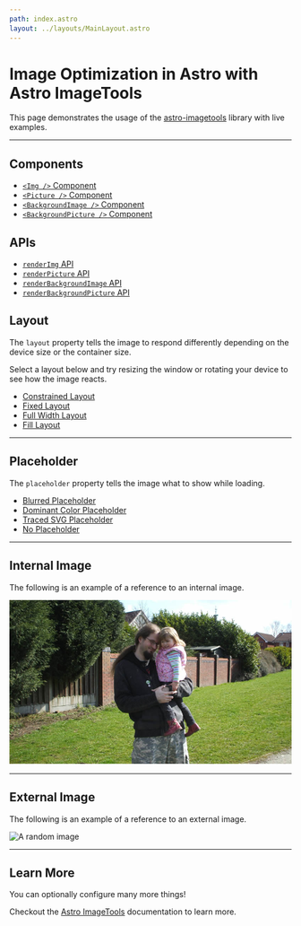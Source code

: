```yaml
---
path: index.astro
layout: ../layouts/MainLayout.astro
---
```


# Image Optimization in Astro with Astro ImageTools

This page demonstrates the usage of the [astro-imagetools](https://www.npmjs.com/package/astro-imagetools) library with live examples.

<hr />

## Components

- [`<Img />` Component](/components/Img)
- [`<Picture />` Component](/components/Picture)
- [`<BackgroundImage />` Component](/components/BackgroundImage)
- [`<BackgroundPicture />` Component](/components/BackgroundPicture)

## APIs

- [`renderImg` API](/api/renderImg)
- [`renderPicture` API](/api/renderPicture)
- [`renderBackgroundImage` API](/api/renderBackgroundImage)
- [`renderBackgroundPicture` API](/api/renderBackgroundPicture)

## Layout

The `layout` property tells the image to respond differently depending on the device size or the container size.

Select a layout below and try resizing the window or rotating your device to see how the image reacts.

- [Constrained Layout](/layout/constrained)
- [Fixed Layout](/layout/fixed)
- [Full Width Layout](/layout/fullWidth)
- [Fill Layout](/layout/fill)

<hr />

## Placeholder

The `placeholder` property tells the image what to show while loading.

- [Blurred Placeholder](/placeholder/blurred)
- [Dominant Color Placeholder](/placeholder/dominantColor)
- [Traced SVG Placeholder](/placeholder/tracedSVG)
- [No Placeholder](/placeholder/none)

<hr />

## Internal Image

The following is an example of a reference to an internal image.

![A father holding his beloved daughter in his arms](/src/images/elva-800w.jpg)

<hr />

## External Image

The following is an example of a reference to an external image.

![A random image](https://picsum.photos/1024/768)

<hr />

## Learn More

You can optionally configure many more things!

Checkout the [Astro ImageTools](https://astro-imagetools-docs.vercel.app/) documentation to learn more.
